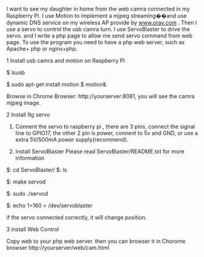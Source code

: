 I want to see my daughter in home from the web camra connected in my Raspberry PI.
I use Motion to implement a mjpeg streaming��and use dynamic DNS service on my wireless AP provide by www.oray.com .
Then I use a servo to control the usb camra turn. I use ServoBlaster to drive the servo. and I write a php page to allow me send servo command from web page.
To use the program you need to have a php web server, such as Apache+ php or nginx+php.

1 Install usb camra and motion on Raspberry PI

$ lsusb

$ sudo apt-get install  motion
$ motion&

Browse in Chrome Browser: http://yourserver:8081, you will see the camra mjpeg image.

2 Install 9g servo

1) Connent the servo to raspberry pi , there are 3 pins, connect the signal line to GPIO17, the other 2 pin is power, connent to 5v and GND, or use a extra 5V/500mA power supply(recommend).

2) install ServoBlaster
Please read ServoBlaster/README.txt for more information

$: cd ServoBlaster/
$: ls

$:  make servod

$:  sudo ./servod 

$: echo 1=160 > /dev/servoblaster


if the servo connected correctly, it will change position.


3 install Web Control

Copy web to your php web server. then you can browser it in Chorome browser
http://yourserver/web/cam.html
